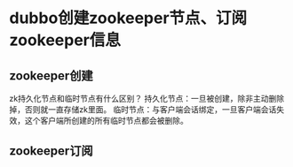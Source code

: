 # dubbo创建zookeeper节点、订阅zookeeper信息

## zookeeper创建

zk持久化节点和临时节点有什么区别？
持久化节点：一旦被创建，除非主动删除掉，否则就一直存储zk里面。
临时节点：与客户端会话绑定，一旦客户端会话失效，这个客户端所创建的所有临时节点都会被删除。

## zookeeper订阅

